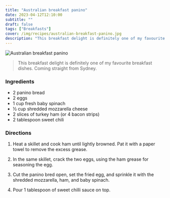 ```yaml
---
title: "Australian breakfast panino"
date: 2023-04-12T12:10:00
subtitle: ""
draft: false
tags: ["Breakfasts"]
cover: /img/recipes/australian-breakfast-panino.jpg
description: "This breakfast delight is definitely one of my favourite breakfast dishes. Coming straight from Sydney."
---
```


<div class="my-flexbox row-collapse center basic-gap" >
  <div>
    <img src="/img/recipes/australian-breakfast-panino.jpg" alt="Australian breakfast panino" class="cover-img">
  </div>
  <div>
    <blockquote>
      This breakfast delight is definitely one of my favourite breakfast dishes. Coming straight from Sydney.
    </blockquote>
  </div>
</div>

### Ingredients

- 2 panino bread
- 2 eggs
- 1 cup fresh baby spinach
- ½ cup shredded mozzarella cheese
- 2 slices of turkey ham (or 4 bacon strips)
- 2 tablespoon sweet chili

### Directions

1. Heat a skillet and cook ham until lightly browned. Pat it with a paper towel to remove the excess grease.

2. In the same skillet, crack the two eggs, using the ham grease for seasoning the egg.

3. Cut the panino bred open, set the fried egg, and sprinkle it with the shredded mozzarella, ham, and baby spinach.

4. Pour 1 tablespoon of sweet chilli sauce on top.